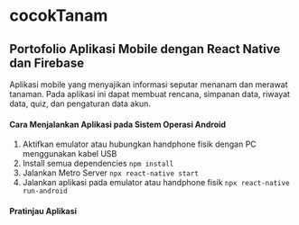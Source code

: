 cocokTanam
== 
Portofolio Aplikasi Mobile dengan React Native dan Firebase
--
Aplikasi mobile yang menyajikan informasi seputar menanam dan merawat tanaman. Pada aplikasi ini dapat membuat rencana, simpanan data, riwayat data, quiz, dan pengaturan data akun.




#### Cara Menjalankan Aplikasi pada Sistem Operasi Android
1. Aktifkan emulator atau hubungkan handphone fisik dengan PC menggunakan kabel USB
2. Install semua dependencies
``npm install``
3. Jalankan Metro Server
``npx react-native start``
4. Jalankan aplikasi pada emulator atau handphone fisik 
``npx react-native run-android``

#### Pratinjau Aplikasi
